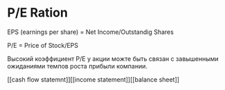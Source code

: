 # P/E Ration

EPS (earnings per share) = Net Income/Outstandig Shares 

P/E = Price of Stock/EPS 

Высокий коэффициент P/E у акции можте быть связан с завышенными ожиданиями темпов роста прибыли компании.



[[cash flow statemnt]][[income statement]][[balance sheet]]